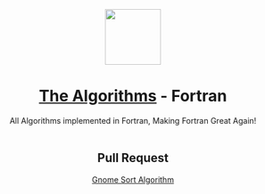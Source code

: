 
<div align="center">
<!-- Title: -->
  <a href="https://github.com/TheAlgorithms/">
    <img src="https://raw.githubusercontent.com/TheAlgorithms/website/1cd824df116b27029f17c2d1b42d81731f28a920/public/logo.svg" height="100">
  </a>
  <h1><a href="https://github.com/TheAlgorithms/">The Algorithms</a> - Fortran</h1>
  <p1>All Algorithms implemented in Fortran, Making Fortran Great Again!</p1>
  <br>
  <br>

## Pull Request
[Gnome Sort Algorithm](https://github.com/TheAlgorithms/Fortran/pull/9)
